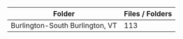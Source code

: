 | Folder                          |   Files / Folders |
|---------------------------------|-------------------|
| Burlington-South Burlington, VT |               113 |